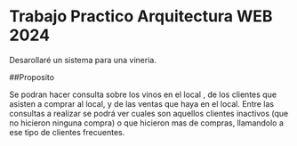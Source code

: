 # Trabajo Practico Arquitectura WEB 2024

Desarollaré un sistema para una vineria.

##Proposito 

Se podran hacer consulta sobre los vinos en el local , de los clientes que asisten a comprar al local,  y de las ventas que haya en el local.
Entre las consultas a realizar se podrá ver cuales son aquellos clientes inactivos (que no hicieron ninguna compra) o que hicieron mas de compras, llamandolo a ese tipo de clientes frecuentes.
